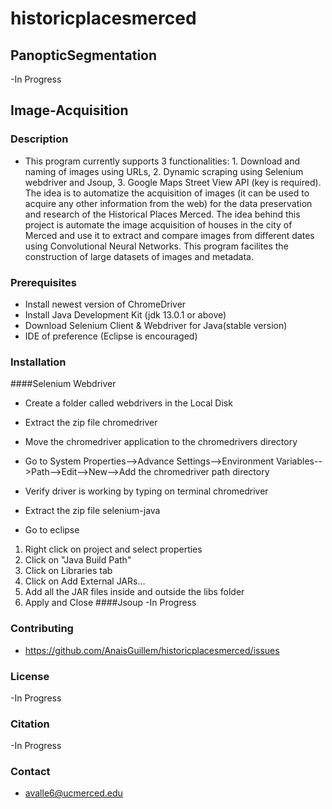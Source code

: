 # historicplacesmerced

## PanopticSegmentation
-In Progress
## Image-Acquisition
### Description
- This program currently supports 3 functionalities: 1. Download and naming of images using URLs, 2. Dynamic scraping using Selenium webdriver and Jsoup, 3. Google Maps Street View API (key is required). The idea is to automatize the acquisition of images (it can be used to acquire any other information from the web) for the data preservation and research of the Historical Places Merced.  The idea behind this project is automate the image acquisition of houses in the city of Merced and use it to extract and compare images from different dates using Convolutional Neural Networks. This program facilites the construction of large datasets of images and metadata. 
### Prerequisites
- Install newest version of ChromeDriver 
- Install Java Development Kit (jdk 13.0.1 or above)
- Download Selenium Client & Webdriver for Java(stable version)
- IDE of preference (Eclipse is encouraged) 

### Installation
####Selenium Webdriver
- Create a folder called webdrivers in the Local Disk
- Extract the zip file chromedriver
- Move the chromedriver application to the chromedrivers directory
- Go to System Properties-->Advance Settings-->Environment Variables-->Path-->Edit-->New-->Add the chromedriver path directory 
- Verify driver is working by typing on terminal chromedriver

- Extract the zip file selenium-java
- Go to eclipse
1. Right click on project and select properties
2. Click on "Java Build Path"
3. Click on Libraries tab
4. Click on Add External JARs...
5. Add all the JAR files inside and outside the libs folder
6. Apply and Close
####Jsoup
-In Progress
### Contributing
- https://github.com/AnaisGuillem/historicplacesmerced/issues
### License
-In Progress
### Citation
-In Progress
### Contact
- avalle6@ucmerced.edu
